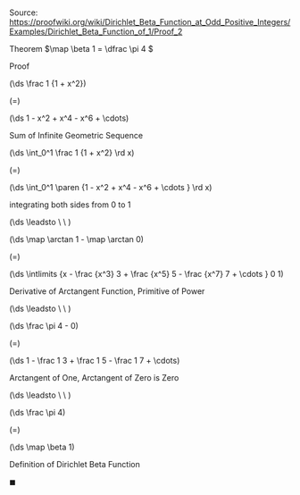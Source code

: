 # 

Source: https://proofwiki.org/wiki/Dirichlet_Beta_Function_at_Odd_Positive_Integers/Examples/Dirichlet_Beta_Function_of_1/Proof_2

Theorem
$\map \beta 1 = \dfrac \pi 4 $


Proof













\(\ds \frac 1 {1 + x^2}\)

\(=\)







\(\ds 1 - x^2 + x^4 - x^6 + \cdots\)





Sum of Infinite Geometric Sequence














\(\ds \int_0^1 \frac 1 {1 + x^2} \rd x\)

\(=\)







\(\ds \int_0^1 \paren {1 - x^2 + x^4 - x^6 + \cdots } \rd x\)





integrating both sides from $0$ to $1$








\(\ds \leadsto \ \ \)





\(\ds \map \arctan 1 - \map \arctan 0\)

\(=\)







\(\ds \intlimits {x - \frac {x^3} 3 + \frac {x^5} 5 - \frac {x^7} 7 + \cdots } 0 1\)





Derivative of Arctangent Function, Primitive of Power








\(\ds \leadsto \ \ \)





\(\ds \frac \pi 4 - 0\)

\(=\)







\(\ds 1 - \frac 1 3 + \frac 1 5 - \frac 1 7 + \cdots\)





Arctangent of One, Arctangent of Zero is Zero








\(\ds \leadsto \ \ \)





\(\ds \frac \pi 4\)

\(=\)







\(\ds \map \beta 1\)





Definition of Dirichlet Beta Function



$\blacksquare$





